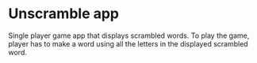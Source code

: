 Unscramble app
=================================

Single player game app that displays scrambled words. To play the game, player has to make a
word using all the letters in the displayed scrambled word.

